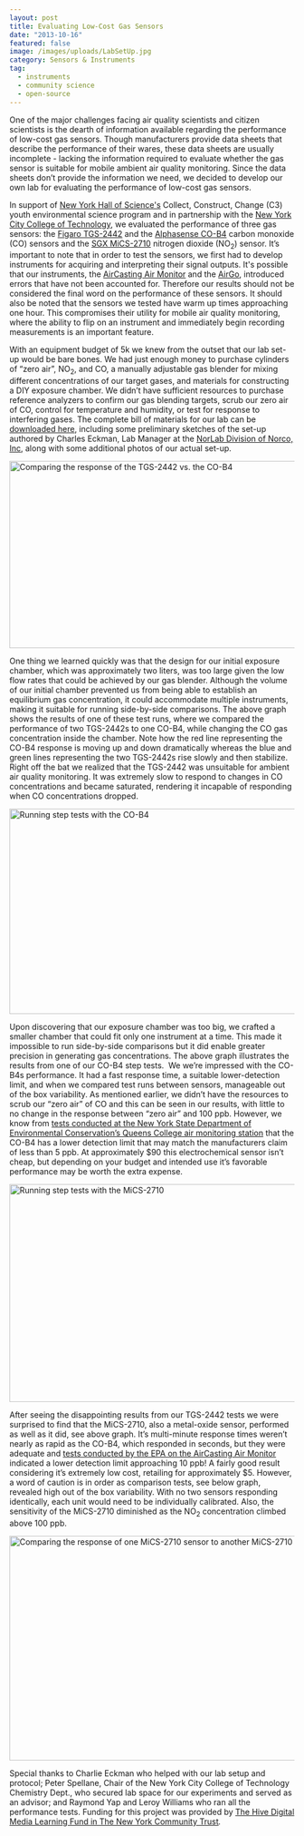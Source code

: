 ```yaml
---
layout: post
title: Evaluating Low-Cost Gas Sensors
date: "2013-10-16"
featured: false
image: /images/uploads/LabSetUp.jpg
category: Sensors & Instruments
tag:
  - instruments
  - community science
  - open-source
---
```


<p>One of the major challenges facing air quality scientists and citizen scientists is the dearth of information available regarding the performance of low-cost gas sensors. Though manufacturers provide data sheets that describe the performance of their wares, these data sheets are usually incomplete - lacking the information required to evaluate whether the gas sensor is suitable for mobile ambient air quality monitoring. Since the data sheets don’t provide the information we need, we decided to develop our own lab for evaluating the performance of low-cost gas sensors.</p>
<p>In support of <a href="http://www.nysci.org/" target="_blank">New York Hall of Science's</a> Collect, Construct, Change (C3) youth environmental science program and in partnership with the <a href="http://www.citytech.cuny.edu/" target="_blank">New York City College of Technology</a>, we evaluated the performance of three gas sensors: the <a href="http://www.figaro.co.jp/en/pdf/2442B00ProductInfo0707.pdf" target="_blank">Figaro TGS-2442</a> and the <a href="http://www.alphasense.com/environmental-sensors/pdf/COB4.pdf" target="_blank">Alphasense CO-B4</a> carbon monoxide (CO) sensors and the <a href="http://www.cdiweb.com/datasheets/e2v/mics-2710.pdf" target="_blank">SGX MiCS-2710</a> nitrogen dioxide (NO<sub>2</sub>) sensor. It’s important to note that in order to test the sensors, we first had to develop instruments for acquiring and interpreting their signal outputs. It's possible that our instruments, the <a href="https://www.habitatmap.org/blog/meet-the-aircasting-air-monitor" target="_blank">AirCasting Air Monitor</a> and the <a href="https://www.habitatmap.org/blog/more-aircasting-air-quality-monitors" target="_blank">AirGo</a>, introduced errors that have not been accounted for. Therefore our results should not be considered the final word on the performance of these sensors. It should also be noted that the sensors we tested have warm up times approaching one hour. This compromises their utility for mobile air quality monitoring, where the ability to flip on an instrument and immediately begin recording measurements is an important feature.</p>
<p>With an equipment budget of 5k we knew from the outset that our lab set-up would be bare bones. We had just enough money to purchase cylinders of “zero air”, NO<sub>2</sub>, and CO, a manually adjustable gas blender for mixing different concentrations of our target gases, and materials for constructing a DIY exposure chamber. We didn’t have sufficient resources to purchase reference analyzers to confirm our gas blending targets, scrub our zero air of CO, control for temperature and humidity, or test for response to interfering gases. The complete bill of materials for our lab can be <a href="http://takingspace.org/wp-content/uploads/GasSensorsEvaluationLabMaterials.pdf" target="_blank">downloaded here</a>, including some preliminary sketches of the set-up authored by Charles Eckman, Lab Manager at the <a href="http://www.norlab-gas.com/" target="_blank">NorLab Division of Norco, Inc</a>, along with some additional photos of our actual set-up.</p>
<p><a href="http://takingspace.org/wp-content/uploads/CO_Tests_5-29-13_Large.png" target="_blank"><img style="text-decoration: underline;" title="Comparing the response of the TGS-2442 vs. the CO-B4" src="{{ site.baseurl }}/assets/CO_Tests_5-29-13_Small.png" alt="Comparing the response of the TGS-2442 vs. the CO-B4" width="600" height="330" /></a></p>
<p>One thing we learned quickly was that the design for our initial exposure chamber, which was approximately two liters, was too large given the low flow rates that could be achieved by our gas blender. Although the volume of our initial chamber prevented us from being able to establish an equilibrium gas concentration, it could accommodate multiple instruments, making it suitable for running side-by-side comparisons. The above graph shows the results of one of these test runs, where we compared the performance of two TGS-2442s to one CO-B4, while changing the CO gas concentration inside the chamber. Note how the red line representing the CO-B4 response is moving up and down dramatically whereas the blue and green lines representing the two TGS-2442s rise slowly and then stabilize. Right off the bat we realized that the TGS-2442 was unsuitable for ambient air quality monitoring. It was extremely slow to respond to changes in CO concentrations and became saturated, rendering it incapable of responding when CO concentrations dropped.</p>
<p><a href="http://takingspace.org/wp-content/uploads/CO_Tests_7-25-13_Large.png" target="_blank"><img style="text-decoration: underline;" title="Running step tests with the CO-B4" src="{{ site.baseurl }}/assets/CO_Tests_7-25-13_Small.png" alt="Running step tests with the CO-B4" width="600" height="362" /></a></p>
<p>Upon discovering that our exposure chamber was too big, we crafted a smaller chamber that could fit only one instrument at a time. This made it impossible to run side-by-side comparisons but it did enable greater precision in generating gas concentrations. The above graph illustrates the results from one of our CO-B4 step tests.  We we’re impressed with the CO-B4s performance. It had a fast response time, a suitable lower-detection limit, and when we compared test runs between sensors, manageable out of the box variability. As mentioned earlier, we didn’t have the resources to scrub our “zero air” of CO and this can be seen in our results, with little to no change in the response between “zero air” and 100 ppb. However, we know from <a href="http://www.takingspace.org/wp-content/uploads/MAMHSolutionNarrative-HabitatMap+NYU+CMU.pdf#page=5" target="_blank">tests conducted at the New York State Department of Environmental Conservation’s Queens College air monitoring station</a> that the CO-B4 has a lower detection limit that may match the manufacturers claim of less than 5 ppb. At approximately $90 this electrochemical sensor isn’t cheap, but depending on your budget and intended use it’s favorable performance may be worth the extra expense.</p>
<p><a href="http://takingspace.org/wp-content/uploads/NO2_Tests_7-18-13_Large.png" target="_blank"><img style="text-decoration: underline;" title="Running step tests with the MiCS-2710" src="{{ site.baseurl }}/assets/NO2_Tests_7-18-13_Small.png" alt="Running step tests with the MiCS-2710" width="600" height="384" /></a></p>
<p>After seeing the disappointing results from our TGS-2442 tests we were surprised to find that the MiCS-2710, also a metal-oxide sensor, performed as well as it did, see above graph. It’s multi-minute response times weren’t nearly as rapid as the CO-B4, which responded in seconds, but they were adequate and <a href="http://takingspace.org/wp-content/uploads/EPA_Evaluation_Collaboration_ACAM.pdf#page=11" target="_blank">tests conducted by the EPA on the AirCasting Air Monitor</a> indicated a lower detection limit approaching 10 ppb! A fairly good result considering it’s extremely low cost, retailing for approximately $5. However, a word of caution is in order as comparison tests, see below graph, revealed high out of the box variability. With no two sensors responding identically, each unit would need to be individually calibrated. Also, the sensitivity of the MiCS-2710 diminished as the NO<sub>2</sub> concentration climbed above 100 ppb.</p>
<p><a href="http://takingspace.org/wp-content/uploads/NO2_Tests_6-11-13_Large.png" target="_blank"><img style="text-decoration: underline;" title="Comparing the response of one MiCS-2710 sensor to another MiCS-2710 sensor" src="{{ site.baseurl }}/assets/NO2_Tests_6-11-13_Small.png" alt="Comparing the response of one MiCS-2710 sensor to another MiCS-2710 sensor" width="600" height="396" /></a></p>
<p>Special thanks to Charlie Eckman who helped with our lab setup and protocol; Peter Spellane, Chair of the New York City College of Technology Chemistry Dept., who secured lab space for our experiments and served as an advisor; and Raymond Yap and Leroy Williams who ran all the performance tests. Funding for this project was provided by <a href="http://www.nycommunitytrust.org/AboutTheTrust/CollaborativeFunds/HiveDigitalMediaLearningFund/tabid/620/Default.aspx" target="_blank">The Hive Digital Media Learning Fund in The New York Community Trust</a><em>.</em></p>
